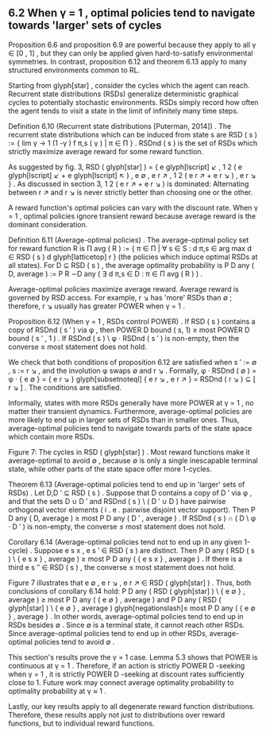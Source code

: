 ## 6.2 When γ = 1 , optimal policies tend to navigate towards 'larger' sets of cycles

Proposition 6.6 and proposition 6.9 are powerful because they apply to all γ ∈ [0 , 1] , but they can only be applied given hard-to-satisfy environmental symmetries. In contrast, proposition 6.12 and theorem 6.13 apply to many structured environments common to RL.

Starting from glyph[star] , consider the cycles which the agent can reach. Recurrent state distributions (RSDs) generalize deterministic graphical cycles to potentially stochastic environments. RSDs simply record how often the agent tends to visit a state in the limit of infinitely many time steps.

Definition 6.10 (Recurrent state distributions [Puterman, 2014]) . The recurrent state distributions which can be induced from state s are RSD ( s ) := { lim γ → 1 (1 -γ ) f π,s ( γ ) | π ∈ Π } . RSDnd ( s ) is the set of RSDs which strictly maximize average reward for some reward function.

As suggested by fig. 3, RSD ( glyph[star] ) = { e glyph[lscript] ↙ , 1 2 ( e glyph[lscript] ↙ + e glyph[lscript] ↖ ) , e ∅ , e r ↗ , 1 2 ( e r ↗ + e r ↘ ) , e r ↘ } . As discussed in section 3, 1 2 ( e r ↗ + e r ↘ ) is dominated: Alternating between r ↗ and r ↘ is never strictly better than choosing one or the other.

A reward function's optimal policies can vary with the discount rate. When γ = 1 , optimal policies ignore transient reward because average reward is the dominant consideration.

Definition 6.11 (Average-optimal policies) . The average-optimal policy set for reward function R is Π avg ( R ) := { π ∈ Π | ∀ s ∈ S : d π,s ∈ arg max d ∈ RSD ( s ) d glyph[latticetop] r } (the policies which induce optimal RSDs at all states). For D ⊆ RSD ( s ) , the average optimality probability is P D any ( D, average ) := P R ∼D any ( ∃ d π,s ∈ D : π ∈ Π avg ( R ) ) .

Average-optimal policies maximize average reward. Average reward is governed by RSD access. For example, r ↘ has 'more' RSDs than ∅ ; therefore, r ↘ usually has greater POWER when γ = 1 .

Proposition 6.12 (When γ = 1 , RSDs control POWER) . If RSD ( s ) contains a copy of RSDnd ( s ′ ) via φ , then POWER D bound ( s, 1) ≥ most POWER D bound ( s ′ , 1 ) . If RSDnd ( s ) \ φ · RSDnd ( s ′ ) is non-empty, then the converse ≤ most statement does not hold.

We check that both conditions of proposition 6.12 are satisfied when s ′ := ∅ , s := r ↘ , and the involution φ swaps ∅ and r ↘ . Formally, φ · RSDnd ( ∅ ) = φ · { e ∅ } = { e r ↘ } glyph[subsetnoteql] { e r ↘ , e r ↗ } = RSDnd ( r ↘ ) ⊆ [ r ↘ ] . The conditions are satisfied.

Informally, states with more RSDs generally have more POWER at γ = 1 , no matter their transient dynamics. Furthermore, average-optimal policies are more likely to end up in larger sets of RSDs than in smaller ones. Thus, average-optimal policies tend to navigate towards parts of the state space which contain more RSDs.

Figure 7: The cycles in RSD ( glyph[star] ) . Most reward functions make it average-optimal to avoid ∅ , because ∅ is only a single inescapable terminal state, while other parts of the state space offer more 1-cycles.

<!-- image -->

Theorem 6.13 (Average-optimal policies tend to end up in 'larger' sets of RSDs) . Let D,D ′ ⊆ RSD ( s ) . Suppose that D contains a copy of D ′ via φ , and that the sets D ∪ D ′ and RSDnd ( s ) \ ( D ′ ∪ D ) have pairwise orthogonal vector elements ( i . e . pairwise disjoint vector support). Then P D any ( D, average ) ≥ most P D any ( D ′ , average ) . If RSDnd ( s ) ∩ ( D \ φ · D ′ ) is non-empty, the converse ≤ most statement does not hold.

Corollary 6.14 (Average-optimal policies tend not to end up in any given 1-cycle) . Suppose e s x , e s ′ ∈ RSD ( s ) are distinct. Then P D any ( RSD ( s ) \ { e s x } , average ) ≥ most P D any ( { e s x } , average ) . If there is a third e s ′′ ∈ RSD ( s ) , the converse ≤ most statement does not hold.

Figure 7 illustrates that e ∅ , e r ↘ , e r ↗ ∈ RSD ( glyph[star] ) . Thus, both conclusions of corollary 6.14 hold: P D any ( RSD ( glyph[star] ) \ { e ∅ } , average ) ≥ most P D any ( { e ∅ } , average ) and P D any ( RSD ( glyph[star] ) \ { e ∅ } , average ) glyph[negationslash]≤ most P D any ( { e ∅ } , average ) . In other words, average-optimal policies tend to end up in RSDs besides ∅ . Since ∅ is a terminal state, it cannot reach other RSDs. Since average-optimal policies tend to end up in other RSDs, average-optimal policies tend to avoid ∅ .

This section's results prove the γ = 1 case. Lemma 5.3 shows that POWER is continuous at γ = 1 . Therefore, if an action is strictly POWER D -seeking when γ = 1 , it is strictly POWER D -seeking at discount rates sufficiently close to 1. Future work may connect average optimality probability to optimality probability at γ ≈ 1 .

Lastly, our key results apply to all degenerate reward function distributions. Therefore, these results apply not just to distributions over reward functions, but to individual reward functions.